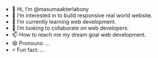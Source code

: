 - 👋 Hi, I’m @masumaakterlabony
- 👀 I’m interested in to build responsive real world website.
- 🌱 I’m currently learning web development.
- 💞️ I’m looking to collaborate on web developers.
- 📫 How to reach me my dream goal web development.
- 😄 Pronouns: ...
- ⚡ Fun fact: ...

<!---
masumaakterlabony/masumaakterlabony is a ✨ special ✨ repository because its `README.md` (this file) appears on your GitHub profile.
You can click the Preview link to take a look at your changes.
--->
